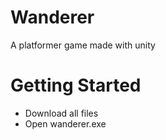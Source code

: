 # Wanderer
A platformer game made with unity

# Getting Started
- Download all files
- Open wanderer.exe

